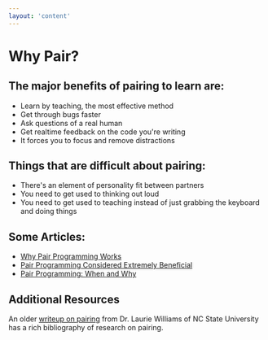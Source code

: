 ```yaml
---
layout: 'content'
---
```


# Why Pair?

## The major benefits of pairing to learn are:
* Learn by teaching, the most effective method
* Get through bugs faster
* Ask questions of a real human
* Get realtime feedback on the code you're writing
* It forces you to focus and remove distractions

## Things that are difficult about pairing:
* There's an element of personality fit between partners
* You need to get used to thinking out loud
* You need to get used to teaching instead of just grabbing the keyboard and doing things

## Some Articles:
* [Why Pair Programming Works](http://cafe.elharo.com/programming/why-pair-programming-works/)
* [Pair Programming Considered Extremely Beneficial](http://techcrunch.com/2012/03/17/pair-programming-considered-extremely-beneficial/)
* [Pair Programming: When and Why](http://www.boost.co.nz/blog/development/pair-programming-when-and-why/)

## Additional Resources
An older [writeup on pairing](http://collaboration.csc.ncsu.edu/laurie/pair.html) from Dr. Laurie Williams of NC State University has a rich bibliography of research on pairing.

